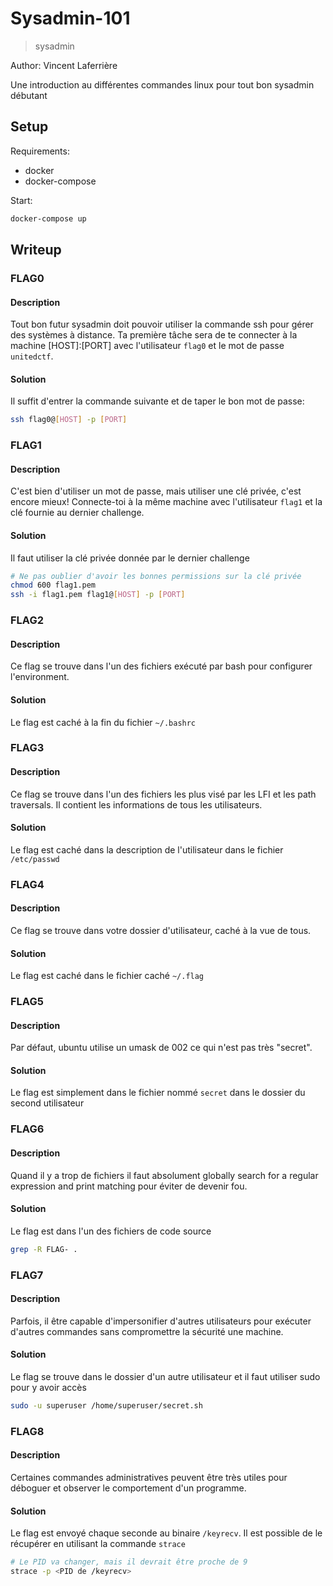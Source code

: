 # Sysadmin-101

> sysadmin

Author: Vincent Laferrière

Une introduction au différentes commandes linux pour tout bon sysadmin débutant

## Setup

Requirements:

-   docker
-   docker-compose

Start:

```bash
docker-compose up
```

## Writeup

### FLAG0

#### Description

Tout bon futur sysadmin doit pouvoir utiliser la commande ssh pour gérer des systèmes à distance.
Ta première tâche sera de te connecter à la machine [HOST]:[PORT] avec l'utilisateur `flag0` et le mot de passe `unitedctf`.

#### Solution

Il suffit d'entrer la commande suivante et de taper le bon mot de passe:

```bash
ssh flag0@[HOST] -p [PORT]
```

### FLAG1

#### Description

C'est bien d'utiliser un mot de passe, mais utiliser une clé privée, c'est encore mieux!
Connecte-toi à la même machine avec l'utilisateur `flag1` et la clé fournie au dernier challenge.

#### Solution

Il faut utiliser la clé privée donnée par le dernier challenge

```bash
# Ne pas oublier d'avoir les bonnes permissions sur la clé privée
chmod 600 flag1.pem
ssh -i flag1.pem flag1@[HOST] -p [PORT]
```

### FLAG2

#### Description

Ce flag se trouve dans l'un des fichiers exécuté par bash pour configurer l'environment.

#### Solution

Le flag est caché à la fin du fichier `~/.bashrc`

### FLAG3

#### Description

Ce flag se trouve dans l'un des fichiers les plus visé par les LFI et les path traversals. Il contient les informations de tous les utilisateurs.

#### Solution

Le flag est caché dans la description de l'utilisateur dans le fichier `/etc/passwd`

### FLAG4

#### Description

Ce flag se trouve dans votre dossier d'utilisateur, caché à la vue de tous.

#### Solution

Le flag est caché dans le fichier caché `~/.flag`

### FLAG5

#### Description

Par défaut, ubuntu utilise un umask de 002 ce qui n'est pas très "secret".

#### Solution

Le flag est simplement dans le fichier nommé `secret` dans le dossier du second utilisateur

### FLAG6

#### Description

Quand il y a trop de fichiers il faut absolument globally search for a regular expression and print matching pour éviter de devenir fou.

#### Solution

Le flag est dans l'un des fichiers de code source

```bash
grep -R FLAG- .
```

### FLAG7

#### Description

Parfois, il être capable d'impersonifier d'autres utilisateurs pour exécuter d'autres commandes sans compromettre la sécurité une machine.

#### Solution

Le flag se trouve dans le dossier d'un autre utilisateur et il faut utiliser sudo pour y avoir accès

```bash
sudo -u superuser /home/superuser/secret.sh
```

### FLAG8

#### Description

Certaines commandes administratives peuvent être très utiles pour déboguer et observer le comportement d'un programme.

#### Solution

Le flag est envoyé chaque seconde au binaire `/keyrecv`. Il est possible de le récupérer en utilisant la commande `strace`

```bash
# Le PID va changer, mais il devrait être proche de 9
strace -p <PID de /keyrecv>
```
